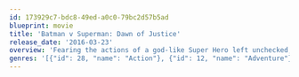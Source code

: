 ```yaml
---
id: 173929c7-bdc8-49ed-a0c0-79bc2d57b5ad
blueprint: movie
title: 'Batman v Superman: Dawn of Justice'
release_date: '2016-03-23'
overview: 'Fearing the actions of a god-like Super Hero left unchecked, Gotham City’s own formidable, forceful vigilante takes on Metropolis’s most revered, modern-day savior, while the world wrestles with what sort of hero it really needs. And with Batman and Superman at war with one another, a new threat quickly arises, putting mankind in greater danger than it’s ever known before.'
genres: '[{"id": 28, "name": "Action"}, {"id": 12, "name": "Adventure"}, {"id": 14, "name": "Fantasy"}]'
---
```

